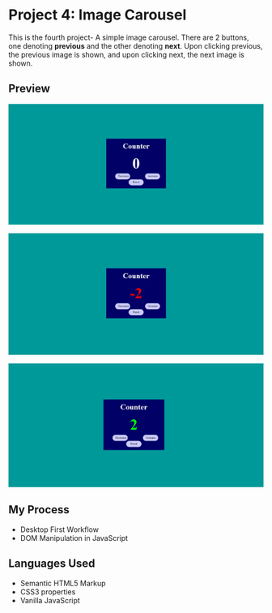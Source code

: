 # Project 4: Image Carousel

This is the fourth project- A simple image carousel. There are 2 buttons, one denoting **previous** and the other denoting **next**. Upon clicking previous, the previous image is shown, and upon clicking next, the next image is shown.

## Preview 
![Example 1](https://github.com/Agnik7/Mini-Projects/blob/main/Counter/images/eg1.png)


![Example 2](https://github.com/Agnik7/Mini-Projects/blob/main/Counter/images/eg2.png)


![Example 3](https://github.com/Agnik7/Mini-Projects/blob/main/Counter/images/eg3.png)

## My Process
- Desktop First Workflow
- DOM Manipulation in JavaScript

## Languages Used
- Semantic HTML5 Markup
- CSS3 properties
- Vanilla JavaScript